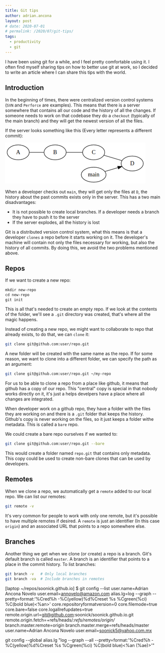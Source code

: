 ```yaml
---
title: Git tips
author: adrian.ancona
layout: post
# date: 2020-07-01
# permalink: /2020/07/git-tips/
tags:
  - productivity
  - git
---
```


I have been using git for a while, and I feel pretty comfortable using it. I often find myself sharing tips on how to better use git at work, so I decided to write an article where I can share this tips with the world.

## Introduction

In the beginning of times, there were centralized version control systems (`SVN` and `Perforce` are examples). This means that there is a server somewhere that contains all our code and the history of all the changes. If someone needs to work on that codebase they do a `checkout` (typically of the main branch) and they will get the newest version of all the files.

If the server looks something like this (Every letter represents a different commit):

[<img src="/images/posts/source-control-server.png" alt="Source control server" />](/images/posts/source-control-server.png)

When a developer checks out `main`, they will get only the files at `D`, the history about the past commits exists only in the server. This has a two main disadvantages:

- It is not possible to create local branches. If a developer needs a branch they have to push it to the server
- If the server explodes, all the history is lost

Git is a distributed version control system, what this means is that a developer `clones` a repo before it starts working on it. The developer's machine will contain not only the files necessary for working, but also the history of all commits. By doing this, we avoid the two problems mentioned above.

## Repos

If we want to create a new repo:

```
mkdir new-repo
cd new-repo
git init
```

This is all that's needed to create an empty repo. If we look at the contents of the folder, we'll see a `.git` directory was created, that's where all the magic happens.

Instead of creating a new repo, we might want to collaborate to repo that already exists, to do that, we can `clone` it:

```sh
git clone git@github.com:user/repo.git
```

A new folder will be created with the same name as the repo. If for some reason, we want to clone into a different folder, we can specify the path as an argument:

```sh
git clone git@github.com:user/repo.git ~/my-repo
```

For us to be able to clone a repo from a place like github, it means that github has a copy of our repo. This "central" copy is special in that nobody works directly on it, it's just a helps develpers have a place where all changes are integrated.

When developer work on a github repo, they have a folder with the files they are working on and there is a `.git` folder that keeps the history. Github's copy is never working on the files, so it just keeps a folder withe metadata. This is called a `bare` repo.

We could create a bare repo ourselves if we wanted to:

```sh
git clone git@github.com:user/repo.git --bare
```

This would create a folder named `repo.git` that contains only metadata. This copy could be used to create non-bare clones that can be used by developers.

## Remotes

When we clone a repo, we automatically get a `remote` added to our local repo. We can list our remotes:

```sh
git remote -v
```

It's very common for people to work with only one remote, but it's possible to have multiple remotes if desired. A `remote` is just an identifier (In this case `origin`) and an associated URL that points to a repo somewhere else.

## Branches

Another thing we get when we clone (or create) a repo is a branch. Git's default branch is called `master`. A branch is an identifier that points to a place in the commit history. To list branches:

```sh
git branch -v   # Only local branches
git branch -va  # Include branches in remotes
```







[laptop ~/repos/soonick.github.io] $ git config --list
user.name=Adrian Ancona Novelo
user.email=annovelo@amazon.com
alias.lg=log --graph --pretty=format:'%Cred%h -%C(yellow)%d%Creset %s %Cgreen(%ci) %C(bold blue)<%an>'
core.repositoryformatversion=0
core.filemode=true
core.bare=false
core.logallrefupdates=true
remote.origin.url=git@github.com:soonick/soonick.github.io.git
remote.origin.fetch=+refs/heads/*:refs/remotes/origin/*
branch.master.remote=origin
branch.master.merge=refs/heads/master
user.name=Adrian Ancona Novelo
user.email=soonick5@yahoo.com.mx






git config --global alias.lg "log --graph --all --pretty=format:'%Cred%h -%C(yellow)%d%Creset %s %Cgreen(%ci) %C(bold blue)<%an (%ae)>'"



